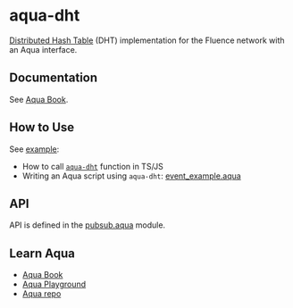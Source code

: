 # aqua-dht

[Distributed Hash Table](https://en.wikipedia.org/wiki/Distributed_hash_table) (DHT) implementation for the Fluence network with an Aqua interface.

## Documentation
See [Aqua Book](https://fluence.dev/aqua-book/libraries/aqua-dht).

## How to Use

See [example](./example):
- How to call [`aqua-dht`](./example/src/example.ts) function in TS/JS
- Writing an Aqua script using `aqua-dht`: [event_example.aqua](./example/src/aqua/event_example.aqua)

## API

API is defined in the [pubsub.aqua](./aqua/pubsub.aqua) module.

## Learn Aqua

* [Aqua Book](https://fluence.dev/aqua-book/)
* [Aqua Playground](https://github.com/fluencelabs/aqua-playground)
* [Aqua repo](https://github.com/fluencelabs/aqua)
